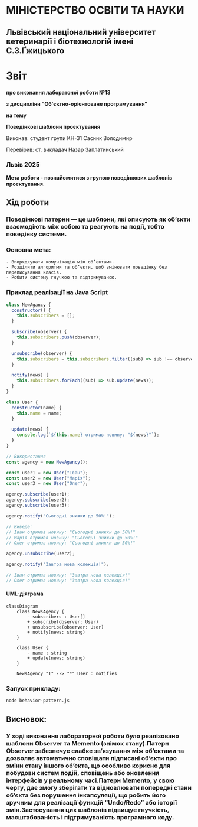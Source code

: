 # МІНІСТЕРСТВО ОСВІТИ ТА НАУКИ

## Львівський національний університет ветеринарії і біотехнологій імені С.З.Ґжицького

# Звіт

**про виконання лаборатоної роботи №13**

**з дисципліни "Об'єктно-орієнтоване програмування"**

**на тему**

**Поведінкові шаблони проєктування**

Виконав: студент групи КН-31 Сасник Володимир

Перевірив: ст. викладач Назар Заплатинський

### Львів 2025

**Мета роботи - познайомитися з групою поведінкових шаблонів проєктування.**

## Хід роботи

### Поведінкові патерни — це шаблони, які описують як об’єкти взаємодіють між собою та реагують на події, тобто поведінку системи.

### Основна мета:

    - Впорядкувати комунікацію між об’єктами.
    - Розділити алгоритми та об’єкти, щоб змінювати поведінку без переписування класів.
    - Робити систему гнучкою та підтримуваною.

### Приклад реалізації на Java Script

```js
class NewAgancy {
  constructor() {
    this.subscribers = [];
  }

  subscribe(observer) {
    this.subscribers.push(observer);
  }

  unsubscribe(observer) {
    this.subscribers = this.subscribers.filter((sub) => sub !== observer);
  }

  notify(news) {
    this.subscribers.forEach((sub) => sub.update(news));
  }
}

class User {
  constructor(name) {
    this.name = name;
  }

  update(news) {
    console.log(`${this.name} отримав новину: "${news}"`);
  }
}

// Використання
const agency = new NewAgancy();

const user1 = new User("Іван");
const user2 = new User("Марія");
const user3 = new User("Олег");

agency.subscribe(user1);
agency.subscribe(user2);
agency.subscribe(user3);

agency.notify("Сьогодні знижки до 50%!");

// Виведе:
// Іван отримав новину: "Сьогодні знижки до 50%!"
// Марія отримав новину: "Сьогодні знижки до 50%!"
// Олег отримав новину: "Сьогодні знижки до 50%!"

agency.unsubscribe(user2);

agency.notify("Завтра нова колекція!");

// Іван отримав новину: "Завтра нова колекція!"
// Олег отримав новину: "Завтра нова колекція!"
```

#### UML-діяграма

```mermaid
classDiagram
    class NewsAgency {
        - subscribers : User[]
        + subscribe(observer: User)
        + unsubscribe(observer: User)
        + notify(news: string)
    }

    class User {
        - name : string
        + update(news: string)
    }

    NewsAgency "1" --> "*" User : notifies
```

### Запуск прикладу:

```bash
node behavior-pattern.js
```

## Висновок:

### У ході виконання лабораторної роботи було реалізовано шаблони Observer та Memento (знімок стану).Патерн Observer забезпечує слабке зв’язування між об’єктами та дозволяє автоматично сповіщати підписані об’єкти про зміни стану іншого об’єкта, що особливо корисно для побудови систем подій, сповіщень або оновлення інтерфейсів у реальному часі.Патерн Memento, у свою чергу, дає змогу зберігати та відновлювати попередні стани об’єкта без порушення інкапсуляції, що робить його зручним для реалізації функцій “Undo/Redo” або історії змін.Застосування цих шаблонів підвищує гнучкість, масштабованість і підтримуваність програмного коду.

